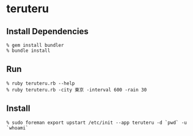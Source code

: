 teruteru
========


Install Dependencies
--------------------

    % gem install bundler
    % bundle install


Run
---

    % ruby teruteru.rb --help
    % ruby teruteru.rb -city 東京 -interval 600 -rain 30


Install
-------

    % sudo foreman export upstart /etc/init --app teruteru -d `pwd` -u `whoami`
